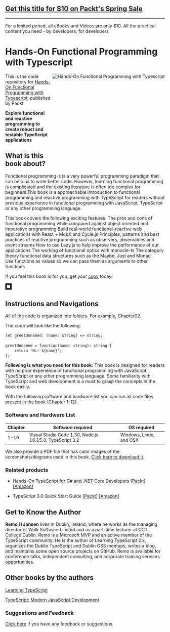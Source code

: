 ## [Get this title for $10 on Packt's Spring Sale](https://www.packt.com/B09411?utm_source=github&utm_medium=packt-github-repo&utm_campaign=spring_10_dollar_2022)
-----
For a limited period, all eBooks and Videos are only $10. All the practical content you need \- by developers, for developers

# Hands-On Functional Programming with Typescript

<a href="https://www.packtpub.com/application-development/hands-functional-programming-typescript?utm_source=github&utm_medium=repository&utm_campaign=9781788831437 "><img src="https://www.packtpub.com/sites/default/files/B09411_NEW1_0.png" alt="Hands-On Functional Programming with Typescript" height="256px" align="right"></a>

This is the code repository for [Hands-On Functional Programming with Typescript](https://www.packtpub.com/application-development/hands-functional-programming-typescript?utm_source=github&utm_medium=repository&utm_campaign=9781788831437 ), published by Packt.

**Explore functional and reactive programming to create robust and testable TypeScript applications**

## What is this book about?
Functional programming is is a very powerful programming paradigm that can help us to write better code. However, learning functional programming is complicated and the existing literature is often too complex for beginners.This book is a approachable introduction to functional programming and reactive programming with TypeScript for readers without previous experience in functional programming with JavaScript, TypeScript or any other programming language.

This book covers the following exciting features:
The pros and cons of functional programming while compared against object oriented and imperative programming 
Build real-world functional-reactive web applications with React + MobX and Cycle.js 
Principles, patterns and best practices of reactive programming such as observers, observables and event streams 
How to use Lazy.js to help improve the performance of our applications 
The working of functional optics with monocle-ts 
The category theory functional data structures such as the Maybe, Just and Monad  
Use functions as values so we can pass them as arguments to other functions 

If you feel this book is for you, get your [copy](https://www.amazon.com/dp/1788831438) today!

<a href="https://www.packtpub.com/?utm_source=github&utm_medium=banner&utm_campaign=GitHubBanner"><img src="https://raw.githubusercontent.com/PacktPublishing/GitHub/master/GitHub.png" 
alt="https://www.packtpub.com/" border="5" /></a>

## Instructions and Navigations
All of the code is organized into folders. For example, Chapter02.

The code will look like the following:
```
let greetUnnamed: (name: string) => string;

greetUnnamed = function(name: string): string {
    return 'Hi! ${name}';
};
```

**Following is what you need for this book:**
This book is designed for readers with no prior experience of functional programming with JavaScript, TypeScript or any other programming language. Some familiarity with TypeScript and web development is a must to grasp the concepts in the book easily.

With the following software and hardware list you can run all code files present in the book (Chapter 1-12).
### Software and Hardware List
| Chapter | Software required | OS required |
| -------- | ------------------------------------ | ----------------------------------- |
| 1-10 | Visual Studio Code 1.30, Node.js 10.15.0, TypeScript 3.2 | Windows, Linux, and OSX |


We also provide a PDF file that has color images of the screenshots/diagrams used in this book. [Click here to download it](https://www.packtpub.com/sites/default/files/downloads/9781788831437_ColorImages.pdf.).

### Related products
* Hands-On TypeScript for C# and .NET Core Developers [[Packt]](https://www.packtpub.com/application-development/hands-typescript-c-and-net-core-developers?utm_source=github&utm_medium=repository&utm_campaign=9781789130287 ) [[Amazon]](https://www.amazon.com/dp/178913028X)

* TypeScript 3.0 Quick Start Guide [[Packt]](https://www.packtpub.com/application-development/typescript-30-quick-start-guide?utm_source=github&utm_medium=repository&utm_campaign=9781789345575 ) [[Amazon]](https://www.amazon.com/dp/178934557X)


## Get to Know the Author
**Remo H Jansen**
lives in Dublin, Ireland, where he works as the managing director of Wolk
Software Limited and as a part-time lecturer at CCT College Dublin. Remo is a Microsoft
MVP and an active member of the TypeScript community. He is the author of Learning
TypeScript 2.x, organizes the Dublin TypeScript and Dublin OSS meetups, writes a blog, and
maintains some open source projects on GitHub. Remo is available for conference talks,
independent consulting, and corporate training services opportunities.


## Other books by the authors
[Learning TypeScript](https://www.packtpub.com/web-development/learning-typescript?utm_source=github&utm_medium=repository&utm_campaign=9781783985548 )

[TypeScript: Modern JavaScript Development](https://www.packtpub.com/application-development/typescript-modern-javascript-development?utm_source=github&utm_medium=repository&utm_campaign=9781787289086 )

[](https://www.packtpub.com/application-development/learning-typescript-2x-second-edition?utm_source=github&utm_medium=repository&utm_campaign=)


### Suggestions and Feedback
[Click here](https://docs.google.com/forms/d/e/1FAIpQLSdy7dATC6QmEL81FIUuymZ0Wy9vH1jHkvpY57OiMeKGqib_Ow/viewform) if you have any feedback or suggestions.


